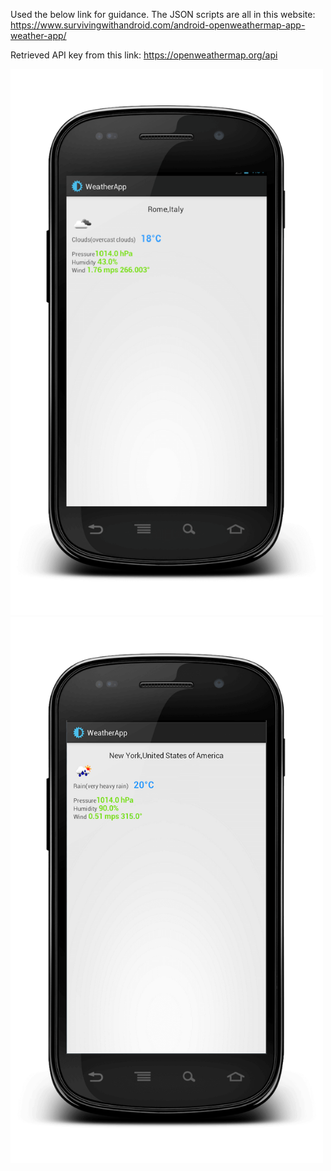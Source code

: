 Used the below link for guidance. The JSON scripts are all in this website: https://www.survivingwithandroid.com/android-openweathermap-app-weather-app/

Retrieved API key from this link: https://openweathermap.org/api

<img src="images/weather_android_openweathermap-2.png" width="500">

<img src="images/weather_android_app.png" width="500">
